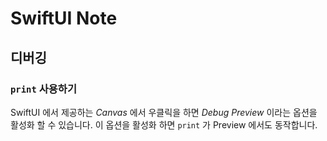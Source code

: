 # SwiftUI Note

## 디버깅

### `print` 사용하기

SwiftUI 에서 제공하는 *Canvas* 에서 우클릭을 하면 *Debug Preview* 이라는 옵션을 활성화 할 수 있습니다.
이 옵션을 활성화 하면 `print` 가 Preview 에서도 동작합니다.
